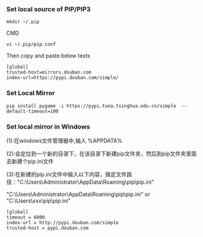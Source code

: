 ### Set local source of PIP/PIP3
`mkdir ~/.pip`

CMD

`vi ~/.pip/pip.conf`

Then copy and paste below texts

```
[global]
trusted-host=mirrors.douban.com
index-url=https://pypi.douban.com/simple/
```

### Set Local Mirror

```
pip install pygame -i https://pypi.tuna.tsinghua.edu.cn/simple  --default-timeout=100 
```

### Set local mirror in Windows

(1):在windows文件管理器中,输入 %APPDATA%

(2):会定位到一个新的目录下，在该目录下新建pip文件夹，然后到pip文件夹里面去新建个pip.ini文件

(3):在新建的pip.ini文件中输入以下内容，搞定文件路径："C:\Users\Administrator\AppData\Roaming\pip\pip.ini"


"C:\Users\Administrator\AppData\Roaming\pip\pip.ini"
or
"C:\Users\xxx\pip\pip.ini"

    [global]
    timeout = 6000
    index-url = http://pypi.douban.com/simple
    trusted-host = pypi.douban.com
    
